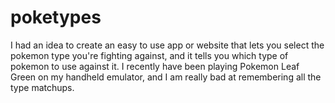 # poketypes

I had an idea to create an easy to use app or website that lets you select the pokemon type you're fighting against, and it tells you which type of pokemon to use against it. I recently have been playing Pokemon Leaf Green on my handheld emulator, and I am really bad at remembering all the type matchups.

